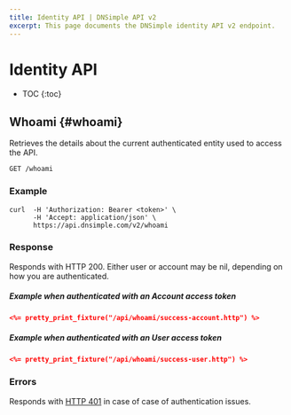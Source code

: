 ```yaml
---
title: Identity API | DNSimple API v2
excerpt: This page documents the DNSimple identity API v2 endpoint.
---
```


# Identity API

* TOC
{:toc}


## Whoami {#whoami}

Retrieves the details about the current authenticated entity used to access the API.

~~~
GET /whoami
~~~

### Example

~~~
curl  -H 'Authorization: Bearer <token>' \
      -H 'Accept: application/json' \
      https://api.dnsimple.com/v2/whoami
~~~

### Response

Responds with HTTP 200. Either user or account may be nil, depending on how you are authenticated.

##### Example when authenticated with an Account access token

~~~json
<%= pretty_print_fixture("/api/whoami/success-account.http") %>
~~~

##### Example when authenticated with an User access token

~~~json
<%= pretty_print_fixture("/api/whoami/success-user.http") %>
~~~

### Errors

Responds with [HTTP 401](/v2/#unauthorized) in case of case of authentication issues.